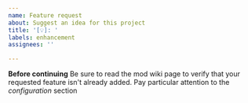 ```yaml
---
name: Feature request
about: Suggest an idea for this project
title: '[💡]: '
labels: enhancement
assignees: ''

---
```


**Before continuing**
Be sure to read the mod wiki page to verify that your requested feature isn't already added. Pay particular attention to the *configuration* section